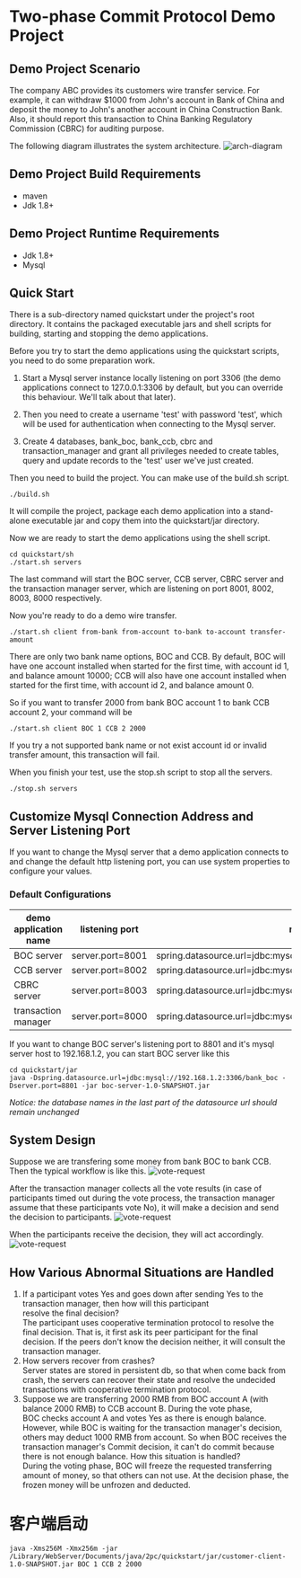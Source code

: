 # Two-phase Commit Protocol Demo Project

## Demo Project Scenario
The company ABC provides its customers wire transfer service. For example, it can withdraw $1000 from John's account in Bank of China and deposit the money to John's another account in China Construction Bank. Also, it should report this transaction to China Banking Regulatory Commission (CBRC) for auditing purpose. 

The following diagram illustrates the system architecture.
![arch-diagram](pic/arch-diagram.png)

## Demo Project Build Requirements
+ maven 
+ Jdk 1.8+

## Demo Project Runtime Requirements
+ Jdk 1.8+
+ Mysql

## Quick Start
There is a sub-directory named quickstart under the project's root directory. It contains the packaged executable jars 
and shell scripts for building, starting and stopping the demo applications.

Before you try to start the demo applications using the quickstart scripts, you need to do some preparation work.

1. Start a Mysql server instance locally listening on port 3306 
(the demo applications connect to 127.0.0.1:3306 by default, but you can override this behaviour. We'll talk about that 
later). 

2. Then you need to create a username 'test' with password 'test', which will be used for authentication when 
connecting to the Mysql server.

3. Create 4 databases, bank_boc, bank_ccb, cbrc and transaction_manager and grant all privileges needed to create 
tables, query and update records to the 'test' user we've just created.

Then you need to build the project. You can make use of the build.sh script.

    ./build.sh

It will compile the project, package each demo application into a stand-alone executable jar and copy them into the 
quickstart/jar directory.

Now we are ready to start the demo applications using the shell script.

    cd quickstart/sh  
    ./start.sh servers

The last command will start the BOC server, CCB server, CBRC server and the transaction manager server, which are listening 
on port 8001, 8002, 8003, 8000 respectively. 

Now you're ready to do a demo wire transfer.

    ./start.sh client from-bank from-account to-bank to-account transfer-amount

There are only two bank name options, BOC and CCB. By default, BOC will have one account installed when started for the
first time, with account id 1, and balance amount 10000; CCB will also have one account installed when started for the
first time, with account id 2, and balance amount 0.

So if you want to transfer 2000 from bank BOC account 1 to bank CCB account 2, your command will be 

    ./start.sh client BOC 1 CCB 2 2000

If you try a not supported bank name or not exist account id or invalid transfer amount, this transaction will fail.

When you finish your test, use the stop.sh script to stop all the servers.
    
    ./stop.sh servers


## Customize Mysql Connection Address and Server Listening Port
If you want to change the Mysql server that a demo application connects to and change the default http listening port,
you can use system properties to configure your values. 

### Default Configurations

demo application name | listening port |       mysql url
----------------------|----------------|-----------------
BOC server            |server.port=8001|spring.datasource.url=jdbc:mysql://localhost:3306/bank_boc
CCB server            |server.port=8002|spring.datasource.url=jdbc:mysql://localhost:3306/bank_ccb
CBRC server           |server.port=8003|spring.datasource.url=jdbc:mysql://localhost:3306/cbrc
transaction manager   |server.port=8000|spring.datasource.url=jdbc:mysql://localhost:3306/transaction_manager

If you want to change BOC server's listening port to 8801 and it's mysql server host to 192.168.1.2, you can start BOC 
server like this

    cd quickstart/jar
    java -Dspring.datasource.url=jdbc:mysql://192.168.1.2:3306/bank_boc -Dserver.port=8801 -jar boc-server-1.0-SNAPSHOT.jar

*Notice: the database names in the last part of the datasource url should remain unchanged*

## System Design
Suppose we are transfering some money from bank BOC to bank CCB. Then the typical workflow is like this.
![vote-request](pic/2pc-vote-request.png)

After the transaction manager collects all the vote results (in case of participants timed out during the vote process, 
the transaction manager assume that these participants vote No), it will make a decision and send the decision to participants.
![vote-request](pic/2pc-make-decision.png)

When the participants receive the decision, they will act accordingly.
![vote-request](pic/2pc-wait-for-decision.png)

## How Various Abnormal Situations are Handled
1. If a participant votes Yes and goes down after sending Yes to the transaction manager, then how will this participant  
resolve the final decision?  
The participant uses cooperative termination protocol to resolve the final decision. That is, it first ask its peer
participant for the final decision. If the peers don't know the decision neither, it will consult the transaction manager.
2. How servers recover from crashes?  
Server states are stored in persistent db, so that when come back from crash, the servers can recover their state and
resolve the undecided transactions with cooperative termination protocol. 
3. Suppose we are transferring 2000 RMB from BOC account A (with balance 2000 RMB) to CCB account B. During the vote phase,  
  BOC checks account A and votes Yes as there is enough balance. However, while BOC is waiting for the transaction manager's
   decision, others may deduct 1000 RMB from account. So when BOC receives the transaction manager's Commit decision, it
  can't do commit because there is not enough balance. How this situation is handled?  
  During the voting phase, BOC will freeze the requested transferring amount of money, so that others can not use. At the
  decision phase, the frozen money will be unfrozen and deducted.

# 客户端启动

```shell
java -Xms256M -Xmx256m -jar /Library/WebServer/Documents/java/2pc/quickstart/jar/customer-client-1.0-SNAPSHOT.jar BOC 1 CCB 2 2000
```


​    
​    




